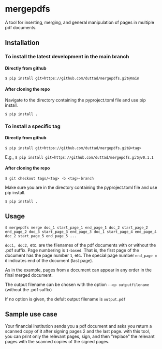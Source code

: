 # mergepdfs
A tool for inserting, merging, and general manipulation of pages in multiple pdf documents.

## Installation

### To install the latest development in the main branch

#### Directly from github
`$ pip install git+https://github.com/duttad/mergepdfs.git@main`

#### After cloning the repo
Navigate to the directory containing the pyproject.toml file and use pip install.

`$ pip install .`

### To install a specific tag

#### Directly from github
`$ pip install git+https://github.com/duttad/mergepdfs.git@<tag>`

E.g., 
`$ pip install git+https://github.com/duttad/mergepdfs.git@v0.1.1`

#### After cloning the repo
`$ git checkout tags/<tag> -b <tag>-branch`

Make sure you are in the directory containing the pyproject.toml file and use pip install.

`$ pip install .`


## Usage
`$ mergepdfs merge doc_1 start_page_1 end_page_1 doc_2 start_page_2 end_page_2 doc_3 start_page_3 end_page_3 doc_1 start_page_4 end_page_4 doc_2 start_page_5 end_page_5 ...`

`doc1, doc2,` etc. are the filenames of the pdf documents with or without the .pdf suffix.
Page numbering is `1-based`. That is, the first page of the document has the page number `1`, etc. 
The special page number `end_page = 0` indicates end of the document (last page).

As in the example, pages from a document can appear in any order in the final merged document.

The output filename can be chosen with the option `--op outputfilename` (without the .pdf suffix)

If no option is given, the defult output filename is `output.pdf`

## Sample use case
Your financial institution sends you a pdf document and asks you return a scanned copy of it after signing pages 2 and the last page. with this tool, you can print only the relevant pages, sign, and then "replace" the relevant pages with the scanned copies of the signed pages.
